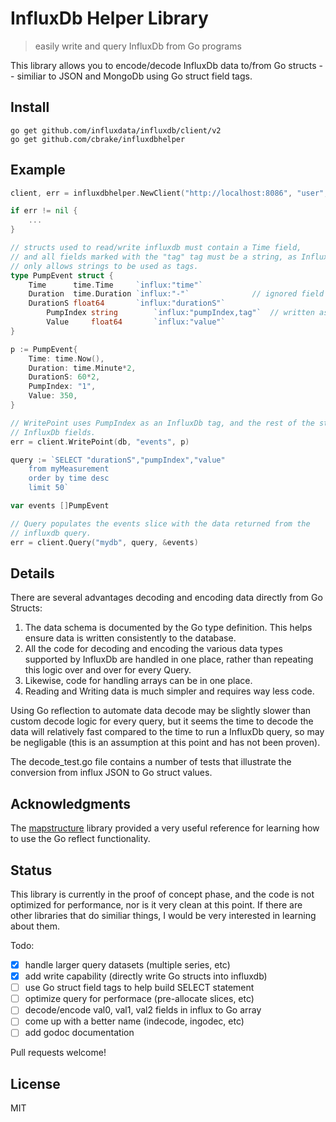 # InfluxDb Helper Library

> easily write and query InfluxDb from Go programs

This library allows you to encode/decode InfluxDb data to/from
Go structs -- similiar to JSON and MongoDb using Go struct field tags.

## Install

```
go get github.com/influxdata/influxdb/client/v2
go get github.com/cbrake/influxdbhelper
```

## Example

```go
client, err = influxdbhelper.NewClient("http://localhost:8086", "user", "passwd")

if err != nil {
	...
}

// structs used to read/write influxdb must contain a Time field,
// and all fields marked with the "tag" tag must be a string, as InfluxDb
// only allows strings to be used as tags.
type PumpEvent struct {
	Time      time.Time     `influx:"time"`
	Duration  time.Duration `influx:"-"`              // ignored field
	DurationS float64       `influx:"durationS"`
        PumpIndex string        `influx:"pumpIndex,tag"`  // written as tag (vs field)
        Value     float64       `influx:"value"`
}

p := PumpEvent{
	Time: time.Now(),
	Duration: time.Minute*2,
	DurationS: 60*2,
	PumpIndex: "1",
	Value: 350,
}

// WritePoint uses PumpIndex as an InfluxDb tag, and the rest of the struct fields as
// InfluxDb fields.
err = client.WritePoint(db, "events", p)

query := `SELECT "durationS","pumpIndex","value"
	from myMeasurement
	order by time desc
	limit 50`

var events []PumpEvent

// Query populates the events slice with the data returned from the
// influxdb query.
err = client.Query("mydb", query, &events)
```

## Details

There are several advantages decoding and encoding data directly from Go
Structs:

1. The data schema is documented by the Go type definition. This helps ensure
   data is written consistently to the database.
1. All the code for decoding and encoding the various data types supported
   by InfluxDb are handled in one place, rather than repeating this logic over
   and over for every Query.
1. Likewise, code for handling arrays can be in one place.
1. Reading and Writing data is much simpler and requires way less code.

Using Go reflection to automate data decode may be slightly slower
than custom decode logic for every query, but it seems the time to decode the
data will relatively fast compared to the time to run a InfluxDb query, so
may be negligable (this is an assumption at this point and has not been
proven).

The decode_test.go file contains a number of tests that illustrate the
conversion from influx JSON to Go struct values.

## Acknowledgments

The [mapstructure](https://github.com/mitchellh/mapstructure)
library provided a very useful reference for learning how to
use the Go reflect functionality.

## Status

This library is currently in the proof of concept phase, and the code is not
optimized for performance, nor is it very clean at this point. If there are other
libraries that do similiar things, I would be very interested in learning about them.

Todo:

* [x] handle larger query datasets (multiple series, etc)
* [x] add write capability (directly write Go structs into influxdb)
* [ ] use Go struct field tags to help build SELECT statement
* [ ] optimize query for performace (pre-allocate slices, etc)
* [ ] decode/encode val0, val1, val2 fields in influx to Go array
* [ ] come up with a better name (indecode, ingodec, etc)
* [ ] add godoc documentation

Pull requests welcome!

## License

MIT
